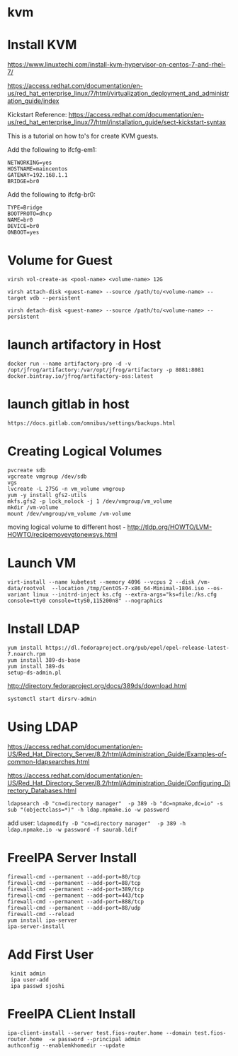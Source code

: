 # kvm

# Install KVM
https://www.linuxtechi.com/install-kvm-hypervisor-on-centos-7-and-rhel-7/

https://access.redhat.com/documentation/en-us/red_hat_enterprise_linux/7/html/virtualization_deployment_and_administration_guide/index

Kickstart Reference: https://access.redhat.com/documentation/en-us/red_hat_enterprise_linux/7/html/installation_guide/sect-kickstart-syntax

This is a tutorial on how to's for create KVM guests. 

Add the following to ifcfg-em1:
```
NETWORKING=yes
HOSTNAME=maincentos
GATEWAY=192.168.1.1
BRIDGE=br0
```

Add the following to ifcfg-br0:
```
TYPE=Bridge
BOOTPROTO=dhcp
NAME=br0
DEVICE=br0
ONBOOT=yes
```

# Volume for Guest
`virsh vol-create-as <pool-name> <volume-name> 12G`

`virsh attach-disk <guest-name> --source /path/to/<volume-name> --target vdb --persistent`

`virsh detach-disk <guest-name> --source /path/to/<volume-name> --persistent`

# launch artifactory in Host
`docker run --name artifactory-pro -d -v /opt/jfrog/artifactory:/var/opt/jfrog/artifactory -p 8081:8081 docker.bintray.io/jfrog/artifactory-oss:latest`

# launch gitlab in host
`https://docs.gitlab.com/omnibus/settings/backups.html`


# Creating Logical Volumes

```
pvcreate sdb
vgcreate vmgroup /dev/sdb
vgs
lvcreate -L 275G -n vm_volume vmgroup
yum -y install gfs2-utils
mkfs.gfs2 -p lock_nolock -j 1 /dev/vmgroup/vm_volume 
mkdir /vm-volume
mount /dev/vmgroup/vm_volume /vm-volume
```

moving logical volume to different host - http://tldp.org/HOWTO/LVM-HOWTO/recipemovevgtonewsys.html

# Launch VM

```
virt-install --name kubetest --memory 4096 --vcpus 2 --disk /vm-data/rootvol  --location /tmp/CentOS-7-x86_64-Minimal-1804.iso --os-variant linux --initrd-inject ks.cfg --extra-args="ks=file:/ks.cfg console=tty0 console=ttyS0,115200n8" --nographics
```

# Install LDAP
```
yum install https://dl.fedoraproject.org/pub/epel/epel-release-latest-7.noarch.rpm
yum install 389-ds-base
yum install 389-ds
setup-ds-admin.pl
```
http://directory.fedoraproject.org/docs/389ds/download.html

`systemctl start dirsrv-admin`

# Using LDAP
https://access.redhat.com/documentation/en-US/Red_Hat_Directory_Server/8.2/html/Administration_Guide/Examples-of-common-ldapsearches.html

https://access.redhat.com/documentation/en-US/Red_Hat_Directory_Server/8.2/html/Administration_Guide/Configuring_Directory_Databases.html

`ldapsearch -D "cn=directory manager"  -p 389 -b "dc=npmake,dc=io" -s sub "(objectclass=*)" -h ldap.npmake.io -w password`

add user: `ldapmodify -D "cn=directory manager"  -p 389 -h ldap.npmake.io -w password -f saurab.ldif`
# FreeIPA Server Install
```
firewall-cmd --permanent --add-port=80/tcp
firewall-cmd --permanent --add-port=88/tcp
firewall-cmd --permanent --add-port=389/tcp
firewall-cmd --permanent --add-port=443/tcp
firewall-cmd --permanent --add-port=888/tcp
firewall-cmd --permanent --add-port=88/udp
firewall-cmd --reload
yum install ipa-server
ipa-server-install
```
# Add First User
```
 kinit admin
 ipa user-add 
 ipa passwd sjoshi
```

# FreeIPA CLient Install 
```
ipa-client-install --server test.fios-router.home --domain test.fios-router.home  -w password --principal admin
authconfig --enablemkhomedir --update
```
